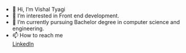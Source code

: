 - 👋 Hi, I’m Vishal Tyagi
- 👀 I’m interested in Front end development.
- 🌱 I’m currently pursuing Bachelor degree in computer science and engineering.
- 📫 How to reach me <br><a href="https://www.linkedin.com/in/vishal-tyagi-540b181b9/">LinkedIn</a>

<!---
traPPy2811/traPPy2811 is a ✨ special ✨ repository because its `README.md` (this file) appears on your GitHub profile.
You can click the Preview link to take a look at your changes.
--->
